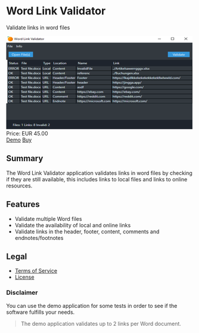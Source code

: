 # Word Link Validator

Validate links in word files

<div class="splash">
    <img alt="Splash" src="/content/solutions/finished/Word_Link_Validator/img/Word_Link_Validator_splash.png">
    <div class="price">Price: EUR 45.00</div>
    <div class="purchase">
        <a class="button" rel="download" type="application/zip" href="/api/download?key=<?= \urlencode('V29yZExpbmtWYWxpZGF0b3JBcHBfRGVtbw=='); ?>">Demo</a>
        <a class="button" href="#">Buy</a>
    </div>
</div>

## Summary

The Word Link Validator application validates links in word files by checking if they are still available, this includes links to local files and links to online resources.

## Features

* Validate multiple Word files
* Validate the availability of local and online links
* Validate links in the header, footer, content, comments and endnotes/footnotes

## Legal

* [Terms of Service](/en/terms)
* [License](https://github.com/Karaka-Management/OCRImageOptimizerApp/blob/master/LICENSE.txt)

### Disclaimer

You can use the demo application for some tests in order to see if the software fulfills your needs.

> The demo application validates up to 2 links per Word document.
